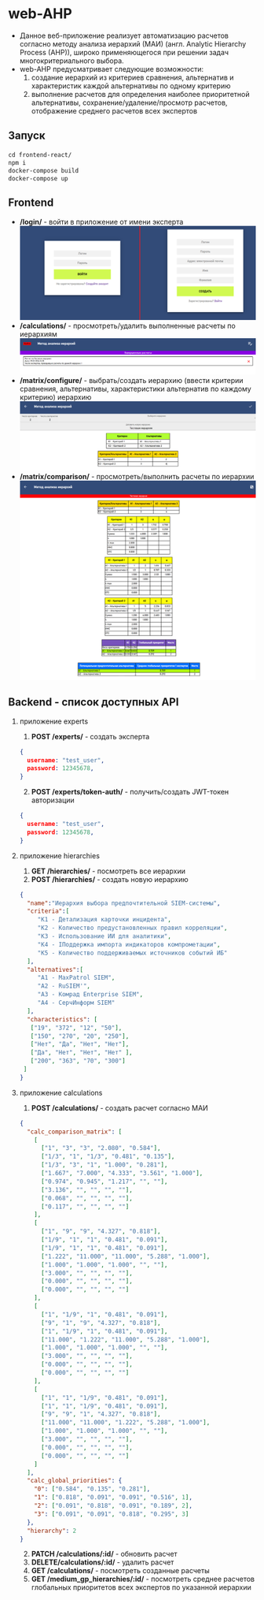 # web-AHP
* Данное веб-приложение реализует автоматизацию расчетов согласно методу анализа иерархий (МАИ) (англ. Analytic Hierarchy Process (AHP)), широко применяющегося при решении задач многокритериального выбора.
* web-AHP предусматривает следующие возможности:
  1) создание иерархий из критериев сравнения, альтернатив и характеристик каждой альтернативы по одному критерию
  2) выполнение расчетов для определения наиболее приоритетной альтернативы, сохранение/удаление/просмотр расчетов, отображение среднего расчетов всех экспертов  

## Запуск
```
cd frontend-react/
npm i
docker-compose build 
docker-compose up
```





## Frontend
  * **/login/** - войти в приложение от имени эксперта
    ![Image alt](https://github.com/dj-b00b/web-AHP/raw/master/pictures/PageLogin.png)
  * **/calculations/** - просмотреть/удалить выполненные расчеты по иерархиям
    ![Image alt](https://github.com/dj-b00b/web-AHP/raw/master/pictures/PageCalculations.png)
  * **/matrix/configure/** - выбрать/создать иерархию (ввести критерии сравнения, альтернативы, характеристики альтернатив по каждому критерию) иерархию
    ![Image alt](https://github.com/dj-b00b/web-AHP/raw/master/pictures/PageConfigMatrix.png)
  * **/matrix/comparison/** - просмотреть/выполнить расчеты по иерархии
    ![Image alt](https://github.com/dj-b00b/web-AHP/raw/master/pictures/PageMatrices.png)


## Backend - список доступных API
1) приложение experts
	1) **POST /experts/** - создать эксперта
 	```json
 	{
 	  username: "test_user",
 	  password: 12345678,
 	}
 	```
	2) **POST /experts/token-auth/** - получить/создать JWT-токен авторизации
 	```json
 	{
 	  username: "test_user",
 	  password: 12345678,
 	}
 	```
2) приложение hierarchies
	1) **GET /hierarchies/** - посмотреть все иерархии
	2) **POST /hierarchies/** - создать новую иерархию
 	```json
 	{
      "name":"Иерархия выбора предпочтительной SIEM-системы",
      "criteria":[
         "K1 - Детализация карточки инцидента",
         "K2 - Количество предустановленных правил корреляции",
         "K3 - Использование ИИ для аналитики",
         "K4 - IПоддержка импорта индикаторов компрометации",
         "K5 - Количество поддерживаемых источников событий ИБ"
      ],
      "alternatives":[
         "A1 - MaxPatrol SIEM",
         "A2 - RuSIEM'",
         "A3 - Комрад Enterprise SIEM",
         "A4 - СерчИнформ SIEM"
      ],
      "characteristics": [
   	   ["19", "372", "12", "50"],
   	   ["150", "270", "20", "250"],
   	   ["Нет", "Да", "Нет", "Нет"],
   	   ["Да", "Нет", "Нет", "Нет" ],
   	   ["200", "363", "70", "300"]
     ]
 	}
 	```

3) приложение calculations
	1) **POST /calculations/** - создать расчет согласно МАИ
 	```json
 	{
      "calc_comparison_matrix": [
        [
          ["1", "3", "3", "2.080", "0.584"],
          ["1/3", "1", "1/3", "0.481", "0.135"],
          ["1/3", "3", "1", "1.000", "0.281"],
          ["1.667", "7.000", "4.333", "3.561", "1.000"],
          ["0.974", "0.945", "1.217", "", ""],
          ["3.136", "", "", "", ""],
          ["0.068", "", "", "", ""],
          ["0.117", "", "", "", ""]
        ],
        [
          ["1", "9", "9", "4.327", "0.818"],
          ["1/9", "1", "1", "0.481", "0.091"],
          ["1/9", "1", "1", "0.481", "0.091"],
          ["1.222", "11.000", "11.000", "5.288", "1.000"],
          ["1.000", "1.000", "1.000", "", ""],
          ["3.000", "", "", "", ""],
          ["0.000", "", "", "", ""],
          ["0.000", "", "", "", ""]
        ],
        [
          ["1", "1/9", "1", "0.481", "0.091"],
          ["9", "1", "9", "4.327", "0.818"],
          ["1", "1/9", "1", "0.481", "0.091"],
          ["11.000", "1.222", "11.000", "5.288", "1.000"],
          ["1.000", "1.000", "1.000", "", ""],
          ["3.000", "", "", "", ""],
          ["0.000", "", "", "", ""],
          ["0.000", "", "", "", ""]
        ],
        [
          ["1", "1", "1/9", "0.481", "0.091"],
          ["1", "1", "1/9", "0.481", "0.091"],
          ["9", "9", "1", "4.327", "0.818"],
          ["11.000", "11.000", "1.222", "5.288", "1.000"],
          ["1.000", "1.000", "1.000", "", ""],
          ["3.000", "", "", "", ""],
          ["0.000", "", "", "", ""],
          ["0.000", "", "", "", ""]
        ]
      ],
      "calc_global_priorities": {
        "0": ["0.584", "0.135", "0.281"],
        "1": ["0.818", "0.091", "0.091", "0.516", 1],
        "2": ["0.091", "0.818", "0.091", "0.189", 2],
        "3": ["0.091", "0.091", "0.818", "0.295", 3]
      },
      "hierarchy": 2
   }
 	```
	2) **PATCH /calculations/:id/** - обновить расчет
	3) **DELETE/calculations/:id/** - удалить расчет
	4) **GET /calculations/** - посмотреть созданные расчеты
	5) **GET /medium_gp_hierarchies/:id/** - посмотреть среднее расчетов глобальных приоритетов всех экспертов по указанной иерархии
